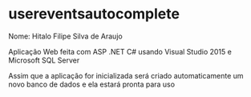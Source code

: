 ﻿# usereventsautocomplete

Nome: Hitalo Filipe Silva de Araujo

Aplicação Web feita com ASP .NET C# usando Visual Studio 2015 e Microsoft SQL Server

Assim que a aplicação for inicializada será criado automaticamente um novo banco de dados e ela estará pronta para uso
